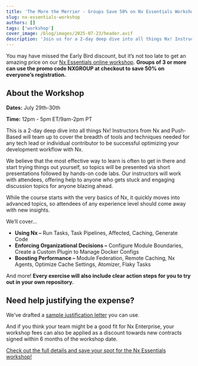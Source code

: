 ```yaml
---
title: 'The More the Merrier - Groups Save 50% on Nx Essentials Workshop'
slug: nx-essentials-workshop
authors: []
tags: ['workshop']
cover_image: /blog/images/2025-07-23/header.avif
description: 'Join us for a 2-day deep dive into all things Nx! Instructors from Nx and Push-Based will team up to cover the breadth of tools and techniques needed for any tech lead or individual contributor to be successful setting up and navigating an Nx workspace.'
---
```


You may have missed the Early Bird discount, but it’s not too late to get an amazing price on our [Nx Essentials online workshop](https://bit.ly/3IYOILt). **Groups of 3 or more can use the promo code NXGROUP at checkout to save 50% on everyone’s registration.**

## About the Workshop

**Dates:** July 29th-30th

**Time:** 12pm - 5pm ET/9am-2pm PT

This is a 2-day deep dive into all things Nx! Instructors from Nx and Push-Based will team up to cover the breadth of tools and techniques needed for any tech lead or individual contributor to be successful optimizing your development workflow with Nx.

We believe that the most effective way to learn is often to get in there and start trying things out yourself, so topics will be presented via short presentations followed by hands-on code labs. Our instructors will work with attendees, offering help to anyone who gets stuck and engaging discussion topics for anyone blazing ahead.

While the course starts with the very basics of Nx, it quickly moves into advanced topics, so attendees of any experience level should come away with new insights.

We’ll cover…

- **Using Nx –** Run Tasks, Task Pipelines, Affected, Caching, Generate Code
- **Enforcing Organizational Decisions –** Configure Module Boundaries, Create a Custom Plugin to Manage Docker Configs
- **Boosting Performance –** Module Federation, Remote Caching, Nx Agents, Optimize Cache Settings, Atomizer, Flaky Tasks

And more! **Every exercise will also include clear action steps for you to try out in your own repository.**

## Need help justifying the expense?

We’ve drafted a [sample justification letter](https://bit.ly/44pNuzX) you can use.

And if you think your team might be a good fit for Nx Enterprise, your workshop fees can also be applied as a discount towards new contracts signed within 6 months of the workshop date.

[Check out the full details and save your spot for the Nx Essentials workshop!](https://bit.ly/3IYOILt)
